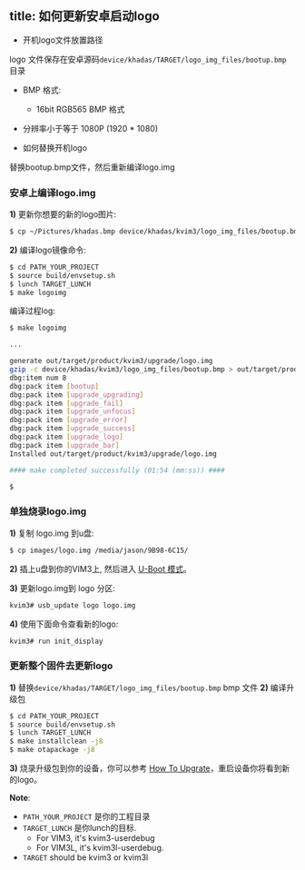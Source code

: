 title: 如何更新安卓启动logo
---

* 开机logo文件放置路径

logo 文件保存在安卓源码`device/khadas/TARGET/logo_img_files/bootup.bmp` 目录


* BMP 格式:
  * 16bit RGB565 BMP 格式
* 分辨率小于等于 1080P (1920 * 1080)


* 如何替换开机logo 

替换bootup.bmp文件，然后重新编译logo.img

### 安卓上编译logo.img
**1)** 更新你想要的新的logo图片:
```sh
$ cp ~/Pictures/khadas.bmp device/khadas/kvim3/logo_img_files/bootup.bmp
```

**2)** 编译logo镜像命令:
```sh
$ cd PATH_YOUR_PROJECT
$ source build/envsetup.sh
$ lunch TARGET_LUNCH
$ make logoimg

```

编译过程log:
```sh
$ make logoimg

...

generate out/target/product/kvim3/upgrade/logo.img
gzip -c device/khadas/kvim3/logo_img_files/bootup.bmp > out/target/product/kvim3/upgrade/logo/bootup.bmp
dbg:item num 8
dbg:pack item [bootup]
dbg:pack item [upgrade_upgrading]
dbg:pack item [upgrade_fail]
dbg:pack item [upgrade_unfocus]
dbg:pack item [upgrade_error]
dbg:pack item [upgrade_success]
dbg:pack item [upgrade_logo]
dbg:pack item [upgrade_bar]
Installed out/target/product/kvim3/upgrade/logo.img

#### make completed successfully (01:54 (mm:ss)) ####

$
```

### 单独烧录logo.img

**1)** 复制 logo.img 到u盘:
```sh
$ cp images/logo.img /media/jason/9B98-6C15/
```

**2)** 插上u盘到你的VIM3上, 然后进入 [U-Boot 模式](/vim1/SetupSerialTool.html)。

**3)** 更新logo.img到 logo 分区:
```sh
kvim3# usb_update logo logo.img
```

**4)** 使用下面命令查看新的logo:
```sh
kvim3# run init_display
```
### 更新整个固件去更新logo
**1)** 替换`device/khadas/TARGET/logo_img_files/bootup.bmp` bmp 文件 
**2)** 编译升级包
```sh
$ cd PATH_YOUR_PROJECT
$ source build/envsetup.sh
$ lunch TARGET_LUNCH
$ make installclean -j8
$ make otapackage -j8
```
**3)** 烧录升级包到你的设备，你可以参考 [How To Upgrate](/vim1/UpgradeViaUSBCable.html)，重启设备你将看到新的logo。
 

**Note**:
* `PATH_YOUR_PROJECT` 是你的工程目录
* `TARGET_LUNCH` 是你lunch的目标.
  * For VIM3, it's kvim3-userdebug
  * For VIM3L, it's kvim3l-userdebug.
* `TARGET` should be kvim3 or kvim3l

